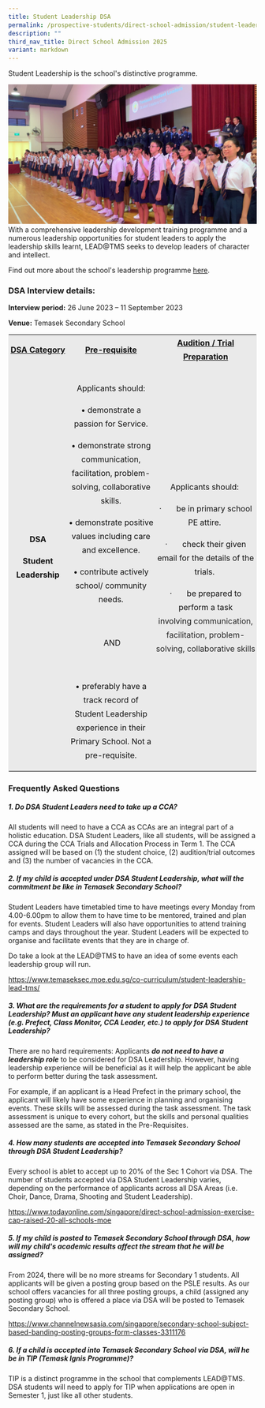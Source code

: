 ```yaml
---
title: Student Leadership DSA
permalink: /prospective-students/direct-school-admission/student-leadership-dsa/
description: ""
third_nav_title: Direct School Admission 2025
variant: markdown
---
```

Student Leadership is the school's distinctive programme.  
  
![2019 SLI 2.png](/images/2019%20SLI%202.png)  
With a comprehensive leadership development training programme and a numerous leadership opportunities for student leaders to apply the leadership skills learnt, LEAD@TMS seeks to develop leaders of character and intellect.  
  
Find out more about the school's leadership programme&nbsp;[here](https://temaseksec.moe.edu.sg/co-curriculum/student-leadership-lead-tms).

### DSA Interview details:

**Interview period:**&nbsp;26 June 2023 – 11 September 2023

**Venue:**&nbsp;Temasek Secondary School

<table class="iveo_table ives_tab_1" width="99%" style="margin: 0px; outline: 0px; padding: 0px; border: 1px solid rgb(234, 234, 234);"><tbody class="" style="margin: 0px; outline: 0px; padding: 0px;"><tr class="" style="margin: 0px; outline: 0px; padding: 0px;"><td width="153" class="" style="margin: 0px; outline: 0px; padding: 2px; text-align: center; background-color: rgb(234, 234, 234); color: rgb(34, 34, 34);"><p class="" align="center" style="margin: 0px 0px 1em; outline: 0px; padding: 0px; line-height: 28px; font-size: 16px; color: rgb(17, 17, 17);"><b class="" style="margin: 0px; outline: 0px; padding: 0px;"><u class="" style="margin: 0px; outline: 0px; padding: 0px;"><span lang="EN-US" class="" style="margin: 0px; outline: 0px; padding: 0px;">DSA Category</span></u></b><span lang="EN-US" class="" style="margin: 0px; outline: 0px; padding: 0px;"></span></p></td><td width="254" class="" style="margin: 0px; outline: 0px; padding: 2px; text-align: center; background-color: rgb(234, 234, 234); color: rgb(34, 34, 34);"><p class="" align="center" style="margin: 0px 0px 1em; outline: 0px; padding: 0px; line-height: 28px; font-size: 16px; color: rgb(17, 17, 17);"><b class="" style="margin: 0px; outline: 0px; padding: 0px;"><u class="" style="margin: 0px; outline: 0px; padding: 0px;"><span lang="EN-US" class="" style="margin: 0px; outline: 0px; padding: 0px;">Pre-requisite</span></u></b><span lang="EN-US" class="" style="margin: 0px; outline: 0px; padding: 0px;"></span></p></td><td width="215" class="" style="margin: 0px; outline: 0px; padding: 2px; text-align: center; background-color: rgb(234, 234, 234); color: rgb(34, 34, 34);"><p class="" align="center" style="margin: 0px 0px 1em; outline: 0px; padding: 0px; line-height: 28px; font-size: 16px; color: rgb(17, 17, 17);"><b class="" style="margin: 0px; outline: 0px; padding: 0px;"><u class="" style="margin: 0px; outline: 0px; padding: 0px;"><span lang="EN-US" class="" style="margin: 0px; outline: 0px; padding: 0px;">Audition / Trial Preparation</span></u></b><span lang="EN-US" class="" style="margin: 0px; outline: 0px; padding: 0px;"></span></p></td></tr><tr class="" style="margin: 0px; outline: 0px; padding: 0px;"><td width="153" class="" style="margin: 0px; outline: 0px; padding: 2px; text-align: center; background-color: rgb(234, 234, 234); color: rgb(34, 34, 34);"><p class="" align="center" style="margin: 0px 0px 1em; outline: 0px; padding: 0px; line-height: 28px; font-size: 16px; color: rgb(17, 17, 17);"><b class="" style="margin: 0px; outline: 0px; padding: 0px;"><span lang="EN-US" class="" style="margin: 0px; outline: 0px; padding: 0px;">DSA</span></b></p><p class="" align="center" style="margin: 0px 0px 1em; outline: 0px; padding: 0px; line-height: 28px; font-size: 16px; color: rgb(17, 17, 17);"><b class="" style="margin: 0px; outline: 0px; padding: 0px;"><span lang="EN-US" class="" style="margin: 0px; outline: 0px; padding: 0px;">Student Leadership</span></b><b class="" style="margin: 0px; outline: 0px; padding: 0px;"><span lang="EN-US" class="" style="margin: 0px; outline: 0px; padding: 0px;"></span></b></p><p class="" style="margin: 0px 0px 1em; outline: 0px; padding: 0px; line-height: 28px; font-size: 16px; color: rgb(17, 17, 17);"><b class="" style="margin: 0px; outline: 0px; padding: 0px;"><span lang="EN-US" class="" style="margin: 0px; outline: 0px; padding: 0px;">&nbsp;</span></b></p></td><td width="254" class="" style="margin: 0px; outline: 0px; padding: 2px; text-align: center; background-color: rgb(234, 234, 234); color: rgb(34, 34, 34);"><p class="" style="margin: 0px 0px 1em; outline: 0px; padding: 0px; line-height: 28px; font-size: 16px; color: rgb(17, 17, 17);"><span lang="EN-US" class="" style="margin: 0px; outline: 0px; padding: 0px;"></span></p><p class="" style="margin: 0px 0px 1em; outline: 0px; padding: 0px; line-height: 28px; font-size: 16px; color: rgb(17, 17, 17);"></p><p class="" style="margin: 0px 0px 1em; outline: 0px; padding: 0px; line-height: 28px; font-size: 16px; color: rgb(17, 17, 17);">Applicants should:</p><p class="" style="margin: 0px 0px 1em; outline: 0px; padding: 0px; line-height: 28px; font-size: 16px; color: rgb(17, 17, 17);">•<span style="margin: 0px; outline: 0px; padding: 0px; white-space: pre;"> </span>demonstrate a passion for Service.</p><p class="" style="margin: 0px 0px 1em; outline: 0px; padding: 0px; line-height: 28px; font-size: 16px; color: rgb(17, 17, 17);">•<span style="margin: 0px; outline: 0px; padding: 0px; white-space: pre;"> </span>demonstrate strong communication, facilitation, problem-solving, collaborative skills.</p><p class="" style="margin: 0px 0px 1em; outline: 0px; padding: 0px; line-height: 28px; font-size: 16px; color: rgb(17, 17, 17);">•<span style="margin: 0px; outline: 0px; padding: 0px; white-space: pre;"> </span>demonstrate positive values including care and excellence.</p><p class="" style="margin: 0px 0px 1em; outline: 0px; padding: 0px; line-height: 28px; font-size: 16px; color: rgb(17, 17, 17);">•<span style="margin: 0px; outline: 0px; padding: 0px; white-space: pre;"> </span>contribute actively school/ community needs.</p><p class="" style="margin: 0px 0px 1em; outline: 0px; padding: 0px; line-height: 28px; font-size: 16px; color: rgb(17, 17, 17);"><br style="margin: 0px; outline: 0px; padding: 0px;"></p><p class="" style="margin: 0px 0px 1em; outline: 0px; padding: 0px; line-height: 28px; font-size: 16px; color: rgb(17, 17, 17);">&nbsp;AND</p><p class="" style="margin: 0px 0px 1em; outline: 0px; padding: 0px; line-height: 28px; font-size: 16px; color: rgb(17, 17, 17);"><br style="margin: 0px; outline: 0px; padding: 0px;"></p><p class="" style="margin: 0px 0px 1em; outline: 0px; padding: 0px; line-height: 28px; font-size: 16px; color: rgb(17, 17, 17);">•<span style="margin: 0px; outline: 0px; padding: 0px; white-space: pre;"> </span>preferably have a track record of Student Leadership experience in their Primary School. Not a pre-requisite.</p></td><td width="215" class="" style="margin: 0px; outline: 0px; padding: 2px; text-align: center; background-color: rgb(234, 234, 234); color: rgb(34, 34, 34);"><p class="" style="margin: 0px 0px 1em; outline: 0px; padding: 0px; line-height: 28px; font-size: 16px; color: rgb(17, 17, 17);"><span lang="EN-US" class="" style="margin: 0px; outline: 0px; padding: 0px;">Applicants should:</span>&nbsp;</p><p class="" style="margin: 0px 0px 1em; outline: 0px; padding: 0px; line-height: 28px; font-size: 16px; color: rgb(17, 17, 17);"><span class="" style="margin: 0px; outline: 0px; padding: 0px;">·<span class="" style="margin: 0px; outline: 0px; padding: 0px;">&nbsp;&nbsp;&nbsp;&nbsp;&nbsp;&nbsp;&nbsp;</span></span><span class="" style="margin: 0px; outline: 0px; padding: 0px;">be in primary school PE attire.</span>&nbsp;</p><p class="" style="margin: 0px 0px 1em; outline: 0px; padding: 0px; line-height: 28px; font-size: 16px; color: rgb(17, 17, 17);"><span class="" style="margin: 0px; outline: 0px; padding: 0px;">·<span class="" style="margin: 0px; outline: 0px; padding: 0px;">&nbsp;&nbsp;&nbsp;&nbsp;&nbsp;&nbsp;&nbsp;</span></span><span class="" style="margin: 0px; outline: 0px; padding: 0px;">check their given email for the details of the trials.</span>&nbsp;</p><p class="" style="margin: 0px 0px 1em; outline: 0px; padding: 0px; line-height: 28px; font-size: 16px; color: rgb(17, 17, 17);"><span class="" style="margin: 0px; outline: 0px; padding: 0px;">·<span class="" style="margin: 0px; outline: 0px; padding: 0px;">&nbsp;&nbsp;&nbsp;&nbsp;&nbsp;&nbsp;&nbsp;</span></span><span class="" style="margin: 0px; outline: 0px; padding: 0px;">be prepared to perform a task involving&nbsp;<span style="margin: 0px; outline: 0px; padding: 0px; color: rgb(34, 34, 34);">communication, facilitation, problem-solving, collaborative skills</span><br style="margin: 0px; outline: 0px; padding: 0px;"></span></p></td></tr></tbody></table>

### Frequently Asked Questions
##### 1. Do DSA Student Leaders need to take up a CCA?

All students will need to have a CCA as CCAs are an integral part of a holistic education.
DSA Student Leaders, like all students, will be assigned a CCA during the CCA Trials and Allocation Process in Term 1. The CCA assigned will be based on (1) the student choice, (2) audition/trial outcomes and (3) the number of vacancies in the CCA.


##### 2. If my child is accepted under DSA Student Leadership, what will the commitment be like in Temasek Secondary School?

Student Leaders have timetabled time to have meetings every Monday from 4.00-6.00pm to allow them to have time to be mentored, trained and plan for events. Student Leaders will also have opportunities to attend training camps and days throughout the year.
Student Leaders will be expected to organise and facilitate events that they are in charge of.

Do take a look at the LEAD@TMS to have an idea of some events each leadership group will run.

https://www.temaseksec.moe.edu.sg/co-curriculum/student-leadership-lead-tms/

##### 3. What are the requirements for a student to apply for DSA Student Leadership?  Must an applicant have any student leadership experience (e.g. Prefect, Class Monitor, CCA Leader, etc.) to apply for DSA Student Leadership?

There are no hard requirements: Applicants ***do not need to have a leadership role*** to be considered for DSA Leadership. However, having leadership experience will be beneficial as it will help the applicant be able to perform better during the task assessment.

For example, if an applicant is a Head Prefect in the primary school, the applicant will likely have some experience in planning and organising events. These skills will be assessed during the task assessment.
The task assessment is unique to every cohort, but the skills and personal qualities assessed are the same, as stated in the Pre-Requisites.

##### 4. How many students are accepted into Temasek Secondary School through DSA Student Leadership?

Every school is ablet to accept up to 20% of the Sec 1 Cohort via DSA. The number of students accepted via DSA Student Leadership varies, depending on the performance of applicants across all DSA Areas (i.e. Choir, Dance, Drama, Shooting and Student Leadership).

https://www.todayonline.com/singapore/direct-school-admission-exercise-cap-raised-20-all-schools-moe

##### 5. If my child is posted to Temasek Secondary School through DSA, how will my child's academic results affect the stream that he will be assigned?

From 2024, there will be no more streams for Secondary 1 students. All applicants will be given a posting group based on the PSLE results.
As our school offers vacancies for all three posting groups, a child (assigned any posting group) who is offered a place via DSA will be posted to Temasek Secondary School.

https://www.channelnewsasia.com/singapore/secondary-school-subject-based-banding-posting-groups-form-classes-3311176

##### 6. If a child is accepted into Temasek Secondary School via DSA, will he be in TIP (Temask Ignis Programme)?

TIP is a distinct programme in the school that complements LEAD@TMS. DSA students will need to apply for TIP when applications are open in Semester 1, just like all other students.